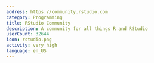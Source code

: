 ```yaml
---
address: https://community.rstudio.com
category: Programming
title: RStudio Community
description: A community for all things R and RStudio
userCount: 32644
icon: rstudio.png
activity: very high
language: en_US
---
```

